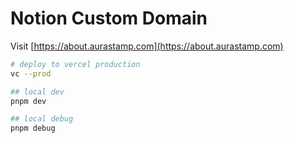 # Notion Custom Domain

Visit [https://about.aurastamp.com](https://about.aurastamp.com)

```sh
# deploy to vercel production
vc --prod

## local dev
pnpm dev

## local debug
pnpm debug
```
